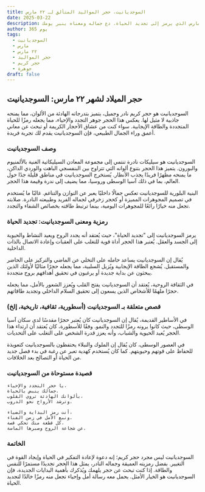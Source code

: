 ```yaml
---
title: السوجديانيت، حجر المواليد المتألق لـ ٢٢ مارس
date: 2025-03-22
description: اشعر بأهمية السوجديانيت، حجر المواليد لـ ٢٢ مارس الذي يرمز إلى تجديد الحياة. دع جماله ومعناه ينير يومك.
author: 365 يوم
tags:
  - السوجديانيت
  - مارس
  - ٢٢ مارس
  - حجر المواليد
  - حجر كريم
  - جوهرة
draft: false
---
```




## حجر الميلاد لشهر ٢٢ مارس: السوجديانيت

السوجديانيت هو حجر كريم نادر وجميل، يتميز بتدرجاته الهادئة من الألوان، مما يمنحه جاذبية لا مثيل لها. يعكس هذا الحجر جوهر التجدد والإحياء، مما يجعله رمزًا للحياة المتجددة والطاقة الإيجابية. سواء كنت من عشاق الأحجار الكريمة أو تبحث عن معاني أعمق وراء الجمال الطبيعي، فإن السوجديانيت يقدم لك تجربة فريدة.

### وصف السوجديانيت

السوجديانيت هو سيليكات نادرة تنتمي إلى مجموعة المعادن السيليكاتية الغنية بالألمنيوم والبورون. يتميز هذا الحجر بتنوع ألوانه التي تتراوح بين البنفسجي الباهت والوردي الداكن، ما يمنحه مظهرًا فريدًا يجذب الأنظار. يُستخرج السوجديانيت في مناطق قليلة جدًا حول العالم، بما في ذلك آسيا الوسطى وروسيا، مما يضيف إلى ندرة وقيمة هذا الحجر.

البنية البلورية للسوجديانيت تعكس جمالًا داخليًا يعبر عن التوازن والتناغم. غالبًا ما يُستخدم في تصميم المجوهرات المميزة أو كحجر زخرفي لجماله الفريد وطبيعته النادرة. صلابته تجعل منه خيارًا رائعًا للمجوهرات اليومية، بينما ترتبط طاقته بخصائص الشفاء والتجدد.

### رمزية ومعنى السوجديانيت: تجديد الحياة

يرمز السوجديانيت إلى "تجديد الحياة"، حيث يُعتقد أنه يجدد الروح ويعيد النشاط والحيوية إلى الجسد والعقل. يُعتبر هذا الحجر أداة قوية للتغلب على العقبات وإعادة الاتصال بالذات الداخلية.

يُقال إن السوجديانيت يساعد حامله على التخلي عن الماضي والتركيز على الحاضر والمستقبل. يُشجع الطاقة الإيجابية ويُزيل السلبية، مما يجعله حجرًا مثاليًا لأولئك الذين يبحثون عن بداية جديدة أو يرغبون في تحقيق أهدافهم بروح متجددة.

في الثقافة الروحية، يُعتقد أن السوجديانيت يفتح القلب ويُعزز الشعور بالأمل، مما يجعله حجرًا ملهمًا للأشخاص الذين يسعون إلى تحقيق السلام الداخلي وتجديد طاقاتهم.

### قصص متعلقة بـ السوجديانيت (أسطورية، ثقافية، تاريخية، إلخ)

في الأساطير القديمة، يُقال إن السوجديانيت كان يُعتبر حجرًا مقدسًا لدى سكان آسيا الوسطى، حيث كانوا يرونه رمزًا للتجدد والنمو. وفقًا للأسطورة، كان يُعتقد أن ارتداء هذا الحجر يُعيد الحيوية والشباب، وأنه يعزز قدرة الشخص على التغلب على التحديات.

في العصور الوسطى، كان يُقال إن الملوك والنبلاء يحتفظون بالسوجديانيت كتعويذة للحفاظ على قوتهم وحيويتهم. كما كان يُستخدم كهدية تعبر عن رغبة في بدء فصل جديد من الحياة أو التصالح بعد الخلافات.

### قصيدة مستوحاة من السوجديانيت

```
يا حجر التجدد والإحياء،  
جمالك ينبض بالحياة.  
بألوانك الهادئة تروي القلوب،  
وترشد الأرواح نحو الدروب.

أنت رمز البداية والضياء،  
ونبع الأمل في زمن الفناء.  
كل قطعة منك تحكي قصة،  
عن شجاعة الروح وصبرها الماسة.
```

### الخاتمة

السوجديانيت ليس مجرد حجر كريم؛ إنه دعوة لإعادة التفكير في الحياة وإيجاد القوة في التغيير. بفضل رمزيته العميقة وجماله النادر، يمثل هذا الحجر تجديدًا مستمرًا للنفس والطاقة. إذا كنت تبحث عن حجر يلهمك ويُذكرك بأهمية البدايات الجديدة، فإن السوجديانيت هو الخيار الأمثل. يحمل معه رسالة أمل وإحياء تجعل منه رمزًا خالدًا لتجديد الحياة.